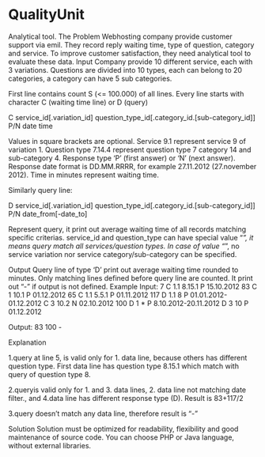 # QualityUnit
Analytical tool.
The Problem Webhosting company provide customer support via emil. They record reply waiting time, type of question, category and service. To improve customer satisfaction, they need analytical tool to evaluate these data. 
Input Company provide 10 different service, each with 3 variations. Questions are divided into 10 types, each can belong to 20 categories, a category can have 5 sub categories.  
 
First line contains count S (<= 100.000) of all lines.  Every line starts with character C (waiting time line) or D (query) 
 
C service_id[.variation_id] question_type_id[.category_id.[sub-category_id]] P/N date time  
 
Values in square brackets are optional. Service 9.1 represent service 9 of variation 1. Question type 7.14.4 represent question type 7 category 14 and sub-category 4. Response type ‘P’ (first answer) or ‘N’ (next answer). Response date format is DD.MM.RRRR, for example 27.11.2012 (27.november 2012). Time in minutes represent waiting time. 
 
Similarly query line: 
 
D service_id[.variation_id] question_type_id[.category_id.[sub-category_id]] P/N date_from[-date_to] 
 
Represent query, it print out  average waiting time of all records matching specific criterias. service_id and question_type can have special value “*”, it means query match all services/question types. In case of value “*”, no service variation nor service category/sub-category can be specified. 
 
Output Query line of type ‘D’ print out average waiting time rounded to minutes. Only matching lines defined before query line are counted. It print out “-” if output is not defined. 
Example Input: 
7 
C 1.1 8.15.1 P 15.10.2012 83 
C 1 10.1 P 01.12.2012 65 
C 1.1 5.5.1 P 01.11.2012 117 
D 1.1 8 P 01.01.2012-01.12.2012 
C 3 10.2 N 02.10.2012 100 
D 1 * P 8.10.2012-20.11.2012 
D 3 10 P 01.12.2012 
 
 
Output: 83 100 - 
 
Explanation 
 
1.query at line 5, is valid only for 1. data line, because others has different question type. First data line has question type 8.15.1 which match with query of question type 8. 
 
2.queryis valid only for 1. and 3. data lines, 2. data line not matching date filter., and 4.data line has different response type (D). Result is 83+117/2 
 
3.query doesn’t match any data line, therefore result is “-” 
 
Solution Solution must be optimized for readability, flexibility and good maintenance of source code. You can choose PHP or Java language, without external libraries. 
